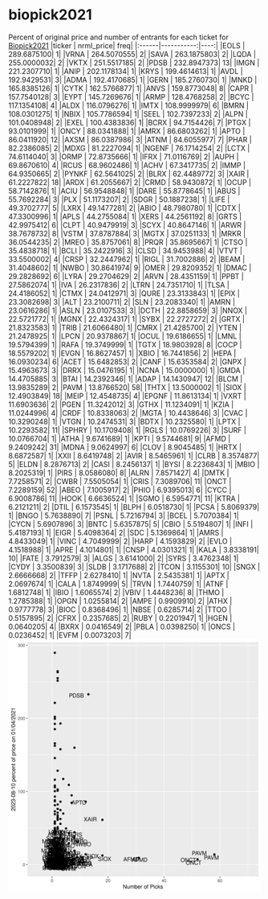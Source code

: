 # biopick2021
Percent of original price and number of entrants for each ticket for [Biopick2021](https://twitter.com/hashtag/Biopick2021)
|ticker |  nrml_price| freq|
|:------|-----------:|----:|
|EOLS   | 289.6875100|    1|
|VRNA   | 264.5070555|    2|
|SAVA   | 263.1875803|    2|
|LQDA   | 255.0000032|    2|
|VKTX   | 251.5517185|    2|
|PDSB   | 232.8947373|   13|
|IMGN   | 221.2307710|    1|
|ANIP   | 202.1178134|    1|
|KRYS   | 199.4614613|    1|
|AVDL   | 192.9429531|    3|
|ADMA   | 192.4170685|    1|
|GERN   | 185.2760730|    1|
|MNKD   | 165.8385126|    1|
|CYTK   | 162.5766877|    1|
|ANVS   | 159.8773048|    8|
|CAPR   | 157.7540128|    3|
|EYPT   | 145.7269676|    1|
|ARMP   | 128.4768258|    2|
|BCYC   | 117.1354108|    4|
|ALDX   | 116.0796276|    1|
|IMTX   | 108.9999979|    6|
|BMRN   | 108.0301275|    1|
|NBIX   | 105.7786594|    1|
|SEEL   | 102.7397233|    2|
|ALPN   | 101.0408948|    2|
|EXEL   | 100.4383836|    1|
|BCRX   |  94.7154426|    7|
|PTGX   |  93.0101999|    1|
|ONCY   |  88.0341888|    1|
|AMRX   |  86.6803262|    1|
|APTO   |  86.0411920|   12|
|AXSM   |  86.0387986|    3|
|ATNM   |  84.6055977|    7|
|PHAR   |  82.2386085|    2|
|MDXG   |  81.2227094|    1|
|NGENF  |  76.1714254|    2|
|LCTX   |  74.6114040|    3|
|ORMP   |  72.8735666|    1|
|IFRX   |  71.0116769|    2|
|AUPH   |  69.8670610|    4|
|RCUS   |  68.9602486|    1|
|ACHV   |  67.3417735|    2|
|IMMP   |  64.9350665|    2|
|PYNKF  |  62.5641025|    2|
|BLRX   |  62.4489772|    3|
|XAIR   |  61.2227822|   18|
|ARDX   |  61.2055667|    2|
|CRMD   |  58.9430872|    1|
|OCUP   |  58.7142876|    1|
|ACIU   |  56.9548848|    1|
|DARE   |  55.8778645|    1|
|ABUS   |  55.7692284|    3|
|PLX    |  51.1173207|    2|
|SDGR   |  50.1887238|    1|
|LIFE   |  49.3702777|    5|
|LXRX   |  49.1477281|    2|
|ABIO   |  48.7980780|    1|
|CDTX   |  47.3300996|    1|
|APLS   |  44.2755084|    1|
|XERS   |  44.2561192|    8|
|GRTS   |  42.9975412|    6|
|CLPT   |  40.9479919|    3|
|SCYX   |  40.8647146|    1|
|ARWR   |  38.7678732|    8|
|VSTM   |  37.8787884|    3|
|MGTX   |  37.0251133|    1|
|MRKR   |  36.0544235|    2|
|MREO   |  35.8757061|    8|
|PRQR   |  35.8695667|    1|
|CTSO   |  35.4838718|    1|
|BCLI   |  35.2422916|    3|
|CLSD   |  34.9453988|    4|
|VTVT   |  33.5500002|    4|
|CRSP   |  32.2447962|    1|
|RIGL   |  31.7002886|    2|
|BEAM   |  31.4048602|    1|
|NWBO   |  30.8641974|    9|
|OMER   |  29.8209352|    1|
|DMAC   |  29.2828692|    6|
|LYRA   |  29.2704629|    2|
|ARVN   |  28.4351159|    1|
|PPBT   |  27.5862074|    1|
|IVA    |  26.2317836|    2|
|LTRN   |  24.7351710|    1|
|TLSA   |  24.4186052|    1|
|CTMX   |  24.0412971|    3|
|QURE   |  23.3133843|    1|
|EPIX   |  23.3082698|    3|
|ALT    |  23.2100711|    2|
|SLN    |  23.2083340|    1|
|AMRN   |  23.0616286|    1|
|ASLN   |  23.0107533|    3|
|DCTH   |  22.8858659|    3|
|NNOX   |  22.5721772|    1|
|MGNX   |  22.4324317|    1|
|SYBX   |  22.2727272|    2|
|GRTX   |  21.8323583|    1|
|TRIB   |  21.6066480|    1|
|CMRX   |  21.4285700|    2|
|YTEN   |  21.2478925|    1|
|LPCN   |  20.9378867|    1|
|OCUL   |  19.6186655|    1|
|LMNL   |  19.5794399|    1|
|RAFA   |  19.3749999|    1|
|TGTX   |  18.9803928|    8|
|COCP   |  18.5579202|    1|
|EVGN   |  16.8627457|    1|
|XBIO   |  16.7441856|    2|
|HEPA   |  16.0930234|    6|
|ACET   |  15.6482853|    2|
|CANF   |  15.6353584|    2|
|GNPX   |  15.4963673|    3|
|DRRX   |  15.0476195|    1|
|NCNA   |  15.0000000|    1|
|GMDA   |  14.4705885|    3|
|BTAI   |  14.2392346|    1|
|ADAP   |  14.1430947|   12|
|BLCM   |  13.9835289|    2|
|PAVM   |  13.8766520|   58|
|THTX   |  13.5000002|    1|
|SIOX   |  12.4903849|   18|
|MEIP   |  12.4548735|    4|
|EPGNF  |  11.8613134|    1|
|VXRT   |  11.6903636|    2|
|PGEN   |  11.3242012|    3|
|GTHX   |  11.1234091|    1|
|KZIA   |  11.0244996|    4|
|CRDF   |  10.8338063|    2|
|MGTA   |  10.4438646|    3|
|CVAC   |  10.3290248|    1|
|VTGN   |  10.2474531|    3|
|BDTX   |  10.2325580|    1|
|LPTX   |  10.2293582|   11|
|SPHRY  |  10.1709408|    1|
|RGLS   |  10.0769226|    3|
|SURF   |  10.0766704|    1|
|ATHA   |   9.6741689|    1|
|KPTI   |   9.5744681|    9|
|AFMD   |   9.2409242|   31|
|MDNA   |   9.0624997|    6|
|CLOV   |   8.9045485|    1|
|HRTX   |   8.6872587|    1|
|XXII   |   8.6419748|    2|
|AVIR   |   8.5465961|    1|
|CLRB   |   8.3574877|    5|
|ELDN   |   8.2876713|    2|
|CASI   |   8.2456137|    1|
|BYSI   |   8.2236843|    1|
|MBIO   |   8.2025319|    1|
|PIRS   |   8.0586080|    8|
|ALRN   |   7.8571427|    4|
|DMTK   |   7.7258571|    2|
|CWBR   |   7.5505054|    1|
|CRIS   |   7.3089706|   11|
|ONCT   |   7.2289159|   52|
|ABEO   |   7.1005917|    2|
|PHIO   |   6.9395013|    6|
|CYCC   |   6.9008786|   11|
|HOOK   |   6.6636524|    1|
|SGMO   |   6.5954771|   11|
|KTRA   |   6.2121211|    2|
|DTIL   |   6.1573545|    1|
|BLPH   |   6.0518730|    1|
|PCSA   |   5.8069379|    1|
|BNGO   |   5.7638890|    7|
|PSNL   |   5.7216794|    3|
|BCEL   |   5.7070384|    1|
|CYCN   |   5.6907896|    3|
|BNTC   |   5.6357875|    5|
|CBIO   |   5.5194807|    1|
|INFI   |   5.4187193|    1|
|EIGR   |   5.4098364|    2|
|SDC    |   5.1369864|    1|
|AMRS   |   4.8433049|    1|
|VINC   |   4.7049999|    2|
|HARP   |   4.1593829|    2|
|EVLO   |   4.1518988|    1|
|APRE   |   4.1014801|    1|
|CNSP   |   4.0301321|    1|
|KALA   |   3.8338191|   10|
|FATE   |   3.7912579|    3|
|ALGS   |   3.6141000|    2|
|SYRS   |   3.4762348|    1|
|CYDY   |   3.3500839|    3|
|SLDB   |   3.1717688|    2|
|TCON   |   3.1155301|   10|
|SNGX   |   2.6666668|    2|
|TFFP   |   2.6278410|    1|
|NVTA   |   2.5435381|    1|
|APTX   |   2.0697674|    1|
|CALA   |   1.8749999|    5|
|TRVN   |   1.7440759|    1|
|ATNF   |   1.6812748|    1|
|IBIO   |   1.6065574|    2|
|VBIV   |   1.4448236|    8|
|THMO   |   1.2785388|    1|
|OPGN   |   1.0255814|    2|
|AMPE   |   0.9909910|    2|
|ATHX   |   0.9777778|    3|
|BIOC   |   0.8368496|    1|
|NBSE   |   0.6285714|    2|
|TTOO   |   0.5157895|    2|
|CFRX   |   0.2357685|    2|
|RUBY   |   0.2201947|    1|
|HGEN   |   0.0640205|    4|
|BXRX   |   0.0416549|    2|
|PBLA   |   0.0398250|    1|
|ONCS   |   0.0236452|    1|
|EVFM   |   0.0073203|    7|
![retvspicks](biopicks.png?raw=true)
